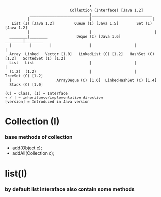 ````                            Iterable (Interface) [Java 1.2]
                                      ↑
                             Collection (Interface) [Java 1.2]
           ___________________________|___________________________
          |                           |                           |
   List (I) [Java 1.2]         Queue (I) [Java 1.5]        Set (I) [Java 1.2]
          |                           |                            |
  ________|________             Deque (I) [Java 1.6]       ________|________
  |        |        |                 |                   |                 |
  Array  Linked   Vector [1.0]   LinkedList (C) [1.2]   HashSet (C) [1.2]   SortedSet (I) [1.2]
  List   List                         |                   |                 |
  (1.2)  (1.2)                        |                   |             TreeSet (C) [1.2]
  |                    ArrayDeque (C) [1.6]  LinkedHashSet (C) [1.4]
  Stack (C) [1.0]

(C) = Class, (I) = Interface
↑ / | = inheritance/implementation direction
[version] = Introduced in Java version
````

# Collection (I)
### base methods of collection

- add(Object c);
- addAll(Collection c);

# list(I)
### by default list interaface also contain some methods
